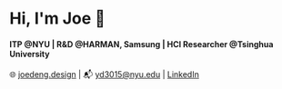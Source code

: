 # Hi, I'm Joe 👋
#### ITP @NYU | R&D @HARMAN, Samsung | HCI Researcher @Tsinghua University
🌐 [joedeng.design](https://www.joedeng.design) | 📬 yd3015@nyu.edu | [LinkedIn](https://linkedin.com/in/yifan-deng-b471b2252)
